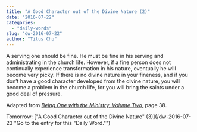 ```yaml
---
title: "A Good Character out of the Divine Nature (2)"
date: "2016-07-22"
categories: 
  - "daily-words"
slug: "dw-2016-07-22"
author: "Titus Chu"
---
```


A serving one should be fine. He must be fine in his serving and administrating in the church life. However, if a fine person does not continually experience transformation in his nature, eventually he will become very picky. If there is no divine nature in your fineness, and if you don’t have a good character developed from the divine nature, you will become a problem in the church life, for you will bring the saints under a good deal of pressure.

Adapted from _[Being One with the Ministry, Volume Two,](/book-one-with-the-ministry-vol-2/ "Go to the listing for this book.")_ page 38.

Tomorrow: ["A Good Character out of the Divine Nature" (3)](/dw-2016-07-23 "Go to the entry for this "Daily Word."")
